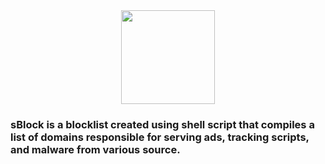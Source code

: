 <div align="center">
  <img height="150" src="https://i.postimg.cc/PrYLh2JS/s.png"  />
</div>

###

<h3 align="left">sBlock is a blocklist created using shell script that compiles a list of domains responsible for serving ads, tracking scripts, and malware from various source.</h3>

###

<div align="left">
</div>

###
[Sources]:[(https://www.google.com)](https://github.com/hectorm/hblock/blob/master/SOURCES.md)
